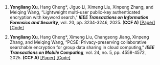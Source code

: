 1. <strong>Yongliang Xu</strong>, Hang Cheng*, Jiguo Li, Ximeng Liu, Xinpeng Zhang, and Meiqing Wang, “Lightweight
multi-user public-key authenticated encryption with keyword search," <strong>*IEEE Transactions on Information Forensics and Security*</strong>, vol. 20, pp. 3234-3246, 2025. <strong>(CCF A)</strong> [[Paper]](https://ieeexplore.ieee.org/document/10919105) [[Code]](https://github.com/EvilRhua/LM-PAEKS)

2. <strong>Yongliang Xu</strong>, Hang Cheng*, Ximeng Liu, Changsong Jiang, Xinpeng Zhang, and Meiqing Wang, “PCSE:
Privacy-preserving collaborative searchable encryption for group data
sharing in cloud computing," <strong>*IEEE Transactions on Mobile Computing*</strong>, vol. 24,
no. 5, pp. 4558-4572, 2025. <strong>(CCF A)</strong> [[Paper]](https://ieeexplore.ieee.org/document/10829788) [[Code]](https://github.com/EvilRhua/PCSE) 
